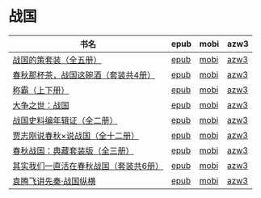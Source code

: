 # 战国

| 书名 | epub | mobi | azw3 |
| --- | --- | --- | --- |
| [战国的策套装（全五册）](http://ct.dalanmei.com/f/31084289-570354716-60822d) | [epub](http://ct.dalanmei.com/f/31084289-570354716-60822d) | [mobi](http://ct.dalanmei.com/f/31084289-570138795-cf738a) | [azw3](http://ct.dalanmei.com/f/31084289-571402627-282055) |
| [春秋那杯茶，战国这碗酒（套装共4册）](http://ct.dalanmei.com/f/31084289-572121680-48e66b) | [epub](http://ct.dalanmei.com/f/31084289-572121680-48e66b) | [mobi](http://ct.dalanmei.com/f/31084289-571637970-db7374) | [azw3](http://ct.dalanmei.com/f/31084289-572183171-8ac2d8) |
| [称霸（上下册）](http://ct.dalanmei.com/f/31084289-571807014-40235c) | [epub](http://ct.dalanmei.com/f/31084289-571807014-40235c) | [mobi](http://ct.dalanmei.com/f/31084289-571538920-5c1449) | [azw3](http://ct.dalanmei.com/f/31084289-572195984-35de39) |
| [大争之世：战国](http://ct.dalanmei.com/f/31084289-571808508-903781) | [epub](http://ct.dalanmei.com/f/31084289-571808508-903781) | [mobi](http://ct.dalanmei.com/f/31084289-571540797-132569) | [azw3](http://ct.dalanmei.com/f/31084289-572196237-2e9dda) |
| [战国史料编年辑证（全二册）](None) | [epub](None) | [mobi](None) | [azw3](None) |
| [贾志刚说春秋×说战国（全十二册）](http://ct.dalanmei.com/f/31084289-571781888-bfa2f3) | [epub](http://ct.dalanmei.com/f/31084289-571781888-bfa2f3) | [mobi](http://ct.dalanmei.com/f/31084289-571423017-fa8fcc) | [azw3](http://ct.dalanmei.com/f/31084289-571883039-9b5ad0) |
| [春秋战国：典藏套装版（全三册）](http://ct.dalanmei.com/f/31084289-571785121-9d77a3) | [epub](http://ct.dalanmei.com/f/31084289-571785121-9d77a3) | [mobi](http://ct.dalanmei.com/f/31084289-571451505-db7e5b) | [azw3](http://ct.dalanmei.com/f/31084289-571885375-1da6b2) |
| [其实我们一直活在春秋战国（套装共6册）](http://ct.dalanmei.com/f/31084289-571787785-4343cf) | [epub](http://ct.dalanmei.com/f/31084289-571787785-4343cf) | [mobi](http://ct.dalanmei.com/f/31084289-571455233-f6c0f2) | [azw3](http://ct.dalanmei.com/f/31084289-571888685-f9490c) |
| [袁腾飞讲先秦·战国纵横](http://ct.dalanmei.com/f/31084289-571791470-bfc374) | [epub](http://ct.dalanmei.com/f/31084289-571791470-bfc374) | [mobi](http://ct.dalanmei.com/f/31084289-571458427-258627) | [azw3](http://ct.dalanmei.com/f/31084289-571900400-c7505f) |
